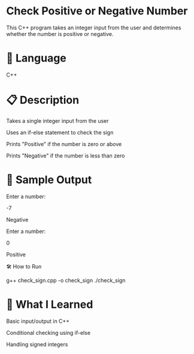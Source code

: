 # Check Positive or Negative Number

This C++ program takes an integer input from the user and determines whether the number is positive or negative.

# 🧠 Language

C++

# 📋 Description

Takes a single integer input from the user

Uses an if-else statement to check the sign

Prints "Positive" if the number is zero or above

Prints "Negative" if the number is less than zero

# 🧪 Sample Output

Enter a number:

-7

Negative

Enter a number:

0

Positive

🛠️ How to Run

g++ check_sign.cpp -o check_sign
./check_sign

# 🌱 What I Learned

Basic input/output in C++

Conditional checking using if-else

Handling signed integers
